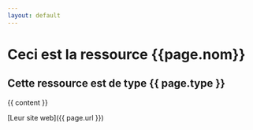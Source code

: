```yaml
---
layout: default
---
```


# Ceci est la ressource **{{page.nom}}**

## Cette ressource est de type {{ page.type }}

{{ content }}

[Leur site web]({{ page.url }})

